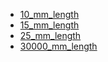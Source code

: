 * [10_mm_length](10_mm_length)
* [15_mm_length](15_mm_length)
* [25_mm_length](25_mm_length)
* [30000_mm_length](30000_mm_length)

